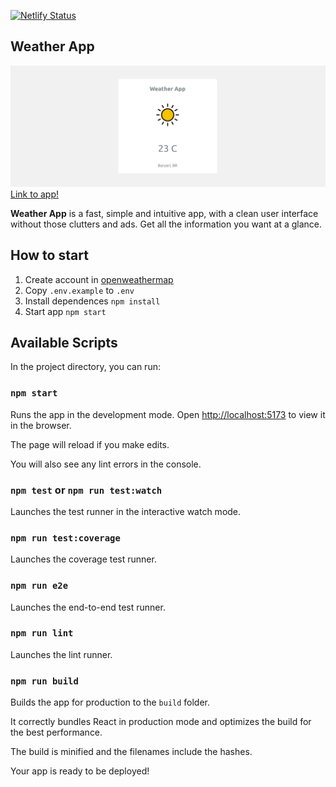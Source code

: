 [![Netlify Status](https://api.netlify.com/api/v1/badges/e620c35f-9261-44f4-ad69-f685de443b93/deploy-status)](https://app.netlify.com/sites/hopeful-morse-972f17/deploys)

## Weather App

![Weather App - site](/cover.png)
[Link to app!](https://hopeful-morse-972f17.netlify.com/)

__Weather App__ is a fast, simple and intuitive app, with a clean user interface without those clutters and ads. Get all the information you want at a glance.

## How to start

 1. Create account in [openweathermap](https://openweathermap.org/appid)
 2. Copy `.env.example` to `.env`
 3. Install dependences `npm install`
 4. Start app `npm start`

## Available Scripts

In the project directory, you can run:

### `npm start`

Runs the app in the development mode.
Open [http://localhost:5173](http://localhost:5173) to view it in the browser.

The page will reload if you make edits.

You will also see any lint errors in the console.

### `npm test` or `npm run test:watch`

Launches the test runner in the interactive watch mode.

### `npm run test:coverage`

Launches the coverage test runner.

### `npm run e2e`

Launches the end-to-end test runner.

### `npm run lint`

Launches the lint runner.

### `npm run build`

Builds the app for production to the `build` folder.

It correctly bundles React in production mode and optimizes the build for the best performance.

The build is minified and the filenames include the hashes.

Your app is ready to be deployed!
